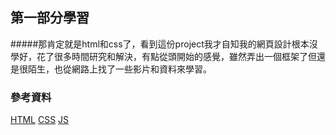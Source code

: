 ## 第一部分學習

#####那肯定就是html和css了，看到這份project我才自知我的網頁設計根本沒學好，花了很多時間研究和解決，有點從頭開始的感覺，雖然弄出一個框架了但還是很陌生，也從網路上找了一些影片和資料來學習。
### 參考資料
[HTML](https://www.youtube.com/watch?v=CLUPkcLQm64&t=691s)
[CSS](https://www.youtube.com/watch?v=Ml78vnNTBLw&t=1098s)
[JS](https://www.youtube.com/watch?v=yZwlW5INhgk&t=1721s)